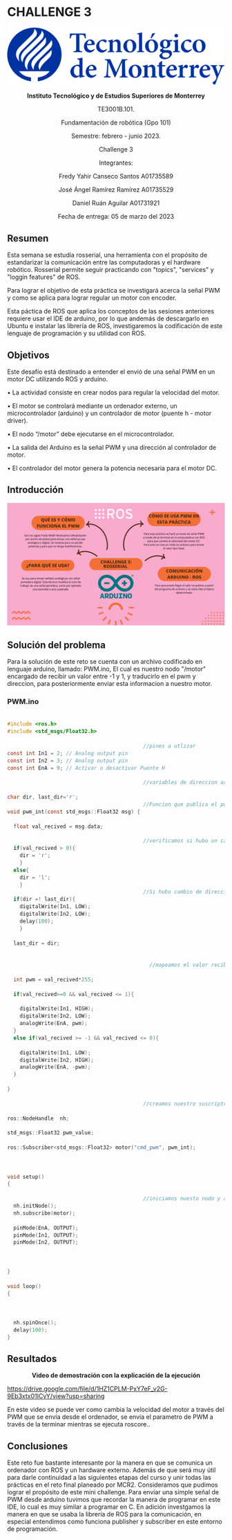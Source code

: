 # CHALLENGE 3

<p align="center">
  <img src="https://github.com/engelSprt/Retos_Manchester_Robotics/blob/main/Challenge%201/Imagenes/tecnologico-de-monterrey-blue.png" />
</p>


**<p align="center">Instituto Tecnológico y de Estudios Superiores de Monterrey</p>**
<p align="center">TE3001B.101.</p>
<p align="center">Fundamentación de robótica (Gpo 101)</p>
<p align="center">Semestre: febrero - junio 2023.</p>
<p align="center">Challenge 3</p>
<p align="center"> Integrantes:</p>
<p align="center">Fredy Yahir Canseco Santos		A01735589</p>
<p align="center">José Ángel Ramírez Ramírez		A01735529</p>
<p align="center">Daniel Ruán Aguilar			A01731921</p>
<p align="center">Fecha de entrega: 05 de marzo del 2023</p>


## Resumen

Esta semana se estudia rosserial, una herramienta con el propósito de estandarizar la comunicación entre las computadoras y el hardware robótico.
Rosserial permite seguir practicando con "topics", "services" y "loggin features" de ROS.

Para lograr el objetivo de esta práctica se investigará acerca la señal PWM y como se aplica para lograr regular un motor con encoder.

Esta páctica de ROS que aplica los conceptos de las sesiones anteriores requiere usar el IDE de arduino, por lo que andemás de descargarlo en Ubuntu e 
instalar las librería de ROS, investigaremos la codificación de este lenguaje de programación y su utilidad con ROS. 

## Objetivos

Este desafío está destinado a entender el envió de una señal PWM en un motor DC utilizando ROS y arduino.

• La actividad consiste en crear nodos para regular la
velocidad del motor.

• El motor se controlará mediante un ordenador externo, un
microcontrolador (arduino) y un controlador de motor (puente h - motor driver).

• El nodo “/motor” debe ejecutarse en el microcontrolador.

• La salida del Arduino es la señal PWM y una dirección al controlador de motor.

• El controlador del motor genera la potencia necesaria para el motor DC.

## Introducción

<p align="center">
  <img src="https://github.com/engelSprt/Retos_Manchester_Robotics/blob/main/Challenge%203/images/Mapa%20Mental%20Ideas%20Corporativo%20rosa%20y%20Naranja.png" />
</p>

## Solución del problema

Para la solución de este reto se cuenta con un archivo codificado en lenguaje arduino, llamado: PWM.ino, El cual es nuestro nodo "/motor" encargado de recibir un valor entre -1 y 1, y traducirlo en el pwm y direccion, para posteriormente enviar esta informacion a nuestro motor.

### PWM.ino

`````c

#include <ros.h>
#include <std_msgs/Float32.h>

                                            //pines a utlizar
const int In1 = 2; // Analog output pin 
const int In2 = 3; // Analog output pin 
const int EnA = 9; // Activar o desactivar Puente H

                                            //variables de direccion actual y direccion anterior

char dir, last_dir='r';
                                            //Funcion que publica el pwm y la direccion                                            
void pwm_int(const std_msgs::Float32 msg) {

  float val_recived = msg.data;
  
                                            //verificamos si hubo un cambio de direccion
  if(val_recived > 0){
    dir = 'r';
    }
  else{
    dir = 'l';
    }
                                            //Si hubo cambio de direccion apagamos por 100ms el motor
  if(dir =! last_dir){
    digitalWrite(In1, LOW);
    digitalWrite(In2, LOW);
    delay(100);
    }

  last_dir = dir;

  
                                              //mapeamos el valor recibido 
  
  int pwm = val_recived*255;
  
  if(val_recived>=0 && val_recived <= 1){

    digitalWrite(In1, HIGH);
    digitalWrite(In2, LOW);
    analogWrite(EnA, pwm);
  }
  else if(val_recived >= -1 && val_recived <= 0){
    
    digitalWrite(In1, LOW);
    digitalWrite(In2, HIGH);
    analogWrite(EnA, -pwm);
  }
  
}

                                            //creamos nuestro suscriptor al topico "cmd_pwm"

ros::NodeHandle  nh;

std_msgs::Float32 pwm_value;

ros::Subscriber<std_msgs::Float32> motor("cmd_pwm", pwm_int);  



void setup()
{

                                            //iniciamos nuesto nodo y activamos nuestro pines como salida
  nh.initNode();
  nh.subscribe(motor);

  pinMode(EnA, OUTPUT); 
  pinMode(In1, OUTPUT);
  pinMode(In2, OUTPUT); 



}

void loop()
{


    
  nh.spinOnce();
  delay(100);
}


`````

## Resultados  

**<p align="center"> Video de demostración con la explicación de la ejecución</p>**

https://drive.google.com/file/d/1HZ1CPLM-PxY7eF_v2G-9Eb3xtx01ICvY/view?usp=sharing

En este video se puede ver como cambia la velocidad del motor a través del PWM que se envía desde el ordenador, se envía el parametro de PWM a través de 
la terminar mientras se ejecuta roscore..


## Conclusiones

Este reto fue bastante interesante por la manera en que se comunica un ordenador con ROS y un hardware externo. Además de que será muy útil para darle 
continuidad a las siguientes etapas del curso y unir todas las prácticas en el reto final planeado por MCR2. Consideramos que pudimos lograr el propósito 
de este mini challenge. Para enviar una simple señal de PWM desde arduino tuvimos que recordar la manera de programar en este IDE, lo cual es muy similar 
a programar en C. En adición investgamos la manera en que se usaba la librería de ROS para la comunicación, en especial entendimos como 
funciona publisher y subscriber en este entorno de programación.
